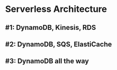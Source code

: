 # Serverless Architecture
## #1: DynamoDB, Kinesis, RDS
## #2: DynamoDB, SQS, ElastiCache
## #3: DynamoDB all the way